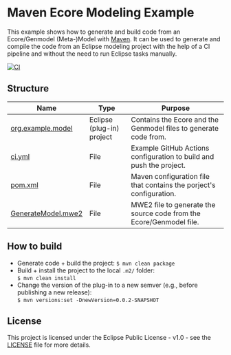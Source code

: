 # Maven Ecore Modeling Example

This example shows how to generate and build code from an Ecore/Genmodel (Meta-)Model with [Maven](https://maven.apache.org/).
It can be used to generate and compile the code from an Eclipse modeling project with the help of a CI pipeline and without the need to run Eclipse tasks manually.

[![CI](https://github.com/maxkratz/maven-ecore-modeling-example/actions/workflows/ci.yml/badge.svg?branch=main)](https://github.com/maxkratz/maven-ecore-modeling-example/actions/workflows/ci.yml)


## Structure

| Name                                                                     | Type                      | Purpose                                                             |
| ------------------------------------------------------------------------ | ------------------------- | ------------------------------------------------------------------- |
| [org.example.model](org.example.model)                                   | Eclipse (plug-in) project | Contains the Ecore and the Genmodel files to generate code from.    |
| [ci.yml](.github/workflows/ci.yml)                                       | File                      | Example GitHub Actions configuration to build and push the project. |
| [pom.xml](org.example.model/pom.xml)                                     | File                      | Maven configuration file that contains the porject's configuration. |
| [GenerateModel.mwe2](org.example.model/src/main/java/Generatemodel.mwe2) | File                      | MWE2 file to generate the source code from the Ecore/Genmodel file. |


## How to build

- Generate code + build the project:
  `$ mvn clean package`
- Build + install the project to the local `.m2/` folder:  
  `$ mvn clean install`
- Change the version of the plug-in to a new semver (e.g., before publishing a new release):  
  `$ mvn versions:set -DnewVersion=0.0.2-SNAPSHOT`


## License

This project is licensed under the Eclipse Public License - v1.0 - see the [LICENSE](LICENSE) file for more details.
